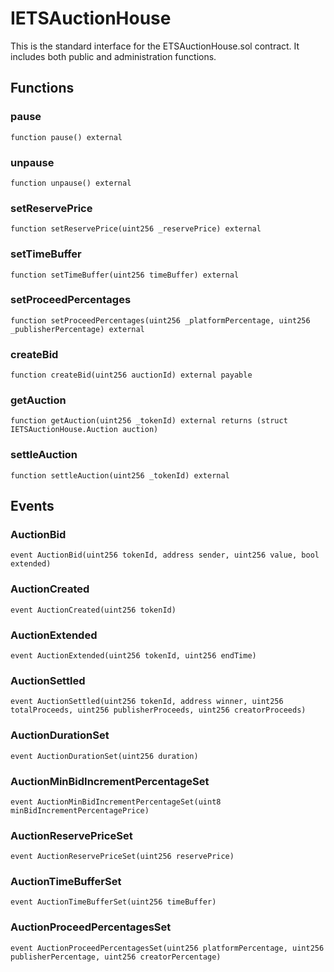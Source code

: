 # IETSAuctionHouse

This is the standard interface for the ETSAuctionHouse.sol contract. It includes both public
and administration functions.

## Functions

### pause

```solidity
function pause() external
```

### unpause

```solidity
function unpause() external
```

### setReservePrice

```solidity
function setReservePrice(uint256 _reservePrice) external
```

### setTimeBuffer

```solidity
function setTimeBuffer(uint256 timeBuffer) external
```

### setProceedPercentages

```solidity
function setProceedPercentages(uint256 _platformPercentage, uint256 _publisherPercentage) external
```

### createBid

```solidity
function createBid(uint256 auctionId) external payable
```

### getAuction

```solidity
function getAuction(uint256 _tokenId) external returns (struct IETSAuctionHouse.Auction auction)
```

### settleAuction

```solidity
function settleAuction(uint256 _tokenId) external
```

## Events

### AuctionBid

```solidity
event AuctionBid(uint256 tokenId, address sender, uint256 value, bool extended)
```

### AuctionCreated

```solidity
event AuctionCreated(uint256 tokenId)
```

### AuctionExtended

```solidity
event AuctionExtended(uint256 tokenId, uint256 endTime)
```

### AuctionSettled

```solidity
event AuctionSettled(uint256 tokenId, address winner, uint256 totalProceeds, uint256 publisherProceeds, uint256 creatorProceeds)
```

### AuctionDurationSet

```solidity
event AuctionDurationSet(uint256 duration)
```

### AuctionMinBidIncrementPercentageSet

```solidity
event AuctionMinBidIncrementPercentageSet(uint8 minBidIncrementPercentagePrice)
```

### AuctionReservePriceSet

```solidity
event AuctionReservePriceSet(uint256 reservePrice)
```

### AuctionTimeBufferSet

```solidity
event AuctionTimeBufferSet(uint256 timeBuffer)
```

### AuctionProceedPercentagesSet

```solidity
event AuctionProceedPercentagesSet(uint256 platformPercentage, uint256 publisherPercentage, uint256 creatorPercentage)
```

